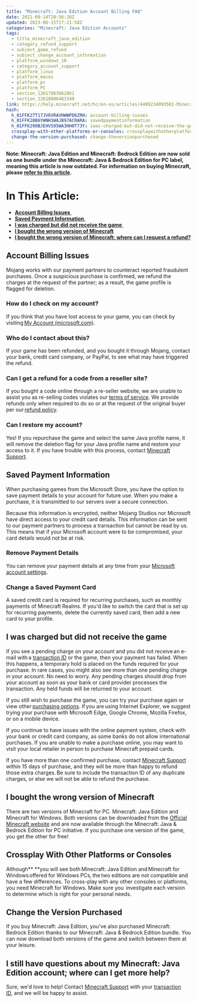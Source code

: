 ```yaml
---
title: "Minecraft: Java Edition Account Billing FAQ"
date: 2021-09-14T20:56:10Z
updated: 2023-06-15T17:21:58Z
categories: "Minecraft: Java Edition Accounts"
tags:
  - title_minecraft_java_edition
  - category_refund_support
  - subject_game_refund
  - subject_change_account_information
  - platform_windows_10
  - category_account_support
  - platform_linux
  - platform_macos
  - platform_pc
  - platform_PC
  - section_12617963662861
  - section_12618006481549
link: https://help.minecraft.net/hc/en-us/articles/4409234093581-Minecraft-Java-Edition-Account-Billing-FAQ
hash:
  h_01FFK27T17JV6VRAVHWWPD6ZRH: account-billing-issues
  h_01FFK28B6YWNH1WAJB97ACRARA: savedpaymentinformation
  h_01FFK290BJEHVS95WA3HH0T73Y: iwas-charged-but-did-not-receive-the-game
  crossplay-with-other-platforms-or-consoles: crossplaywithotherplatforms-orconsoles
  change-the-version-purchased: change-theversionpurchased
---
```


**Note: Minecraft: Java Edition and Minecraft: Bedrock Edition are now sold as one bundle under the Minecraft: Java & Bedrock Edition for PC label, meaning this article is now outdated. For information on buying Minecraft, please [refer to this article](../Minecraft-Bedrock-Edition-Technical/Minecraft-Java-Bedrock-Edition-for-PC-FAQ.md).**

# In This Article: 

- [**Account Billing Issues** ](#account-billing-issues)
- [**Saved Payment Information** ](#savedpaymentinformation)
- [**I was charged but did not receive the game** ](#iwas-charged-but-did-not-receive-the-game)
- [**I bought the wrong version of Minecraft**](#h_01FFK29H3SCWA7VEQXV1DKQD05) 
- [**I bought the wrong version of Minecraft; where can I request a refund?**](#h_01FFK29H3SCWA7VEQXV1DKQD05)

## Account Billing Issues 

Mojang works with our payment partners to counteract reported fraudulent purchases. Once a suspicious purchase is confirmed, we refund the charges at the request of the partner; as a result, the game profile is flagged for deletion. 

### How do I check on my account?  

If you think that you have lost access to your game, you can check by visiting [My Account (microsoft.com)](https://myaccount.microsoft.com/).

### Who do I contact about this?  

If your game has been refunded, and you bought it through Mojang, contact your bank, credit card company, or PayPal, to see what may have triggered the refund. 

### Can I get a refund for a code from a reseller site? 

If you bought a code online through a re-seller website, we are unable to assist you as re-selling codes violates our [terms of service](https://account.mojang.com/documents/minecraft_eula). We provide refunds only when required to do so or at the request of the original buyer per our [refund policy](../General-Billing/Mojang-Studios-Refund-Policy.md). 

### Can I restore my account?  

Yes! If you repurchase the game and select the same Java profile name, it will remove the deletion flag for your Java profile name and restore your access to it. If you have trouble with this process, contact [Minecraft Support](https://aka.ms/Minecraft-Support).  

## Saved Payment Information 

When purchasing games from the Microsoft Store, you have the option to save payment details to your account for future use. When you make a purchase, it is transmitted to our servers over a secure connection.

Because this information is encrypted, neither Mojang Studios nor Microsoft have direct access to your credit card details. This information can be sent to our payment partners to process a transaction but cannot be read by us. This means that if your Microsoft account were to be compromised, your card details would not be at risk.

### Remove Payment Details 

You can remove your payment details at any time from your [Microsoft account settings](https://myaccount.microsoft.com/).

### Change a Saved Payment Card 

A saved credit card is required for recurring purchases, such as monthly payments of Minecraft Realms. If you'd like to switch the card that is set up for recurring payments, delete the currently saved card, then add a new card to your profile.

## I was charged but did not receive the game 

If you see a pending charge on your account and you did not receive an e-mail with a [transaction ID](../General-Billing/What-is-a-Transaction-ID.md) or the game, then your payment has failed. When this happens, a temporary hold is placed on the funds required for your purchase. In rare cases, you might also see more than one pending charge in your account. No need to worry. Any pending charges should drop from your account as soon as your bank or card provider processes the transaction. Any held funds will be returned to your account.  

If you still wish to purchase the game, you can try your purchase again or view other [purchasing options](http://www.minecraft.net/store). If you are using Internet Explorer, we suggest trying your purchase with Microsoft Edge, Google Chrome, Mozilla Firefox, or on a mobile device.  

If you continue to have issues with the online payment system, check with your bank or credit card company, as some banks do not allow international purchases. If you are unable to make a purchase online, you may want to visit your local retailer in person to purchase Minecraft prepaid cards.  

If you have more than one confirmed purchase, contact [Minecraft Support](https://aka.ms/Minecraft-Support) within 15 days of purchase, and they will be more than happy to refund those extra charges. Be sure to include the transaction ID of any duplicate charges, or else we will not be able to refund the purchase.  

## I bought the wrong version of Minecraft 

There are two versions of Minecraft for PC. Minecraft: Java Edition and Minecraft for Windows. Both versions can be downloaded from the [Official Minecraft website](https://www.minecraft.net/en-us) and are now available through the Minecraft: Java & Bedrock Edition for PC initiative. If you purchase one version of the game, you get the other for free! 

## Crossplay With Other Platforms or Consoles 

Although** **you will see both Minecraft: Java Edition and Minecraft for Windows offered for Windows PCs, the two editions are not compatible and have a few differences. To cross-play with any other consoles or platforms, you need Minecraft for Windows. Make sure you  investigate each version to determine which is right for your personal needs.  

## Change the Version Purchased 

If you buy Minecraft: Java Edition, you've also purchased Minecraft: Bedrock Edition thanks to our Minecraft: Java & Bedrock Edition bundle. You can now download both versions of the game and switch between them at your leisure. 

## I still have questions about my Minecraft: Java Edition account; where can I get more help? 

Sure, we'd love to help! Contact [Minecraft Support](https://aka.ms/Minecraft-Support) with your [transaction ID](../General-Billing/What-is-a-Transaction-ID.md), and we will be happy to assist.
